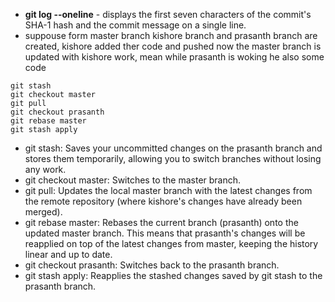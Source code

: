 - **git log --oneline** - displays the first seven characters of the commit's SHA-1 hash and the commit message on a single line.
- suppouse form master branch kishore branch and prasanth branch are created, kishore added ther code and pushed now the master branch is updated with kishore work, mean while prasanth is woking he also some code
```
git stash
git checkout master
git pull
git checkout prasanth
git rebase master
git stash apply
```
- git stash: Saves your uncommitted changes on the prasanth branch and stores them temporarily, allowing you to switch branches without losing any work.
- git checkout master: Switches to the master branch.
- git pull: Updates the local master branch with the latest changes from the remote repository (where kishore's changes have already been merged).
- git rebase master: Rebases the current branch (prasanth) onto the updated master branch. This means that prasanth's changes will be reapplied on top of the latest changes from master, keeping the history linear and up to date.
- git checkout prasanth: Switches back to the prasanth branch.
- git stash apply: Reapplies the stashed changes saved by git stash to the prasanth branch.